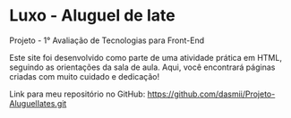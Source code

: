 # Luxo - Aluguel de Iate

Projeto - 1° Avaliação de Tecnologias para Front-End

Este site foi desenvolvido como parte de uma atividade prática em HTML, seguindo as orientações da sala de aula. Aqui, você encontrará páginas criadas com muito cuidado e dedicação!

 Link para meu repositório no GitHub: https://github.com/dasmii/Projeto-AluguelIates.git
